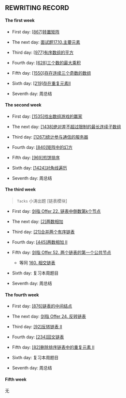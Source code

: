 ## REWRITING RECORD

#### The first week

* First day: [[867]转置矩阵](https://leetcode-cn.com/problems/transpose-matrix)

* The next day: [面试题17.10.主要元素](https://leetcode-cn.com/problems/find-majority-element-lcci)

* Third day: [[977]有序数组的平方](https://leetcode-cn.com/problems/squares-of-a-sorted-array/)

* Fourth day: [[628]三个数的最大乘积](https://leetcode-cn.com/problems/maximum-product-of-three-numbers)

* Fifth day: [[1550]存在连续三个奇数的数组](https://leetcode-cn.com/problems/three-consecutive-odds)

* Sixth day: [[219]存在重复元素II](https://leetcode-cn.com/problems/contains-duplicate-ii)

* Seventh day: 周总结

#### The second week

* First day: [[1535]找出数组游戏的赢家](https://leetcode-cn.com/problems/find-the-winner-of-an-array-game)

* The next day: [[1438]绝对差不超过限制的最长连续子数组](https://leetcode-cn.com/problems/longest-continuous-subarray-with-absolute-diff-less-than-or-equal-to-limit)

* Third day: [[1267]统计参与通信的服务器](https://leetcode-cn.com/problems/count-servers-that-communicate)

* Fourth day: [[840]矩阵中的幻方](https://leetcode-cn.com/problems/magic-squares-in-grid)

* Fifth day: [[969]煎饼排序](https://leetcode-cn.com/problems/pancake-sorting/)

* Sixth day: [[1424]对角线遍历](https://leetcode-cn.com/problems/diagonal-traverse-ii)

* Seventh day: 周总结

#### The third week
> `Tacks` 小涛出题 [链表模块]

* First day: [剑指 Offer 22. 链表中倒数第k个节点](https://leetcode-cn.com/problems/lian-biao-zhong-dao-shu-di-kge-jie-dian-lcof/)

* The next day: [[2]两数相加](https://leetcode-cn.com/problems/add-two-numbers/)

* Third day: [[21]合并两个有序链表](https://leetcode-cn.com/problems/merge-two-sorted-lists/)

* Fourth day: [[445]两数相加 II](https://leetcode-cn.com/problems/add-two-numbers-ii/)

* Fifth day: [剑指 Offer 52. 两个链表的第一个公共节点](https://leetcode-cn.com/problems/liang-ge-lian-biao-de-di-yi-ge-gong-gong-jie-dian-lcof/)
    - 等同 [160. 相交链表](https://leetcode-cn.com/problems/intersection-of-two-linked-lists/)
* Sixth day: 复习本周题目

* Seventh day: 周总结

#### The fourth week

* First day: [[876]链表的中间结点](https://leetcode-cn.com/problems/middle-of-the-linked-list/)

* The next day: [剑指 Offer 24. 反转链表](https://leetcode-cn.com/problems/fan-zhuan-lian-biao-lcof/)

* Third day: [[92]反转链表 II](https://leetcode-cn.com/problems/reverse-linked-list-ii/)

* Fourth day: [[234]回文链表](https://leetcode-cn.com/problems/palindrome-linked-list/)

* Fifth day: [[82]删除排序链表中的重复元素 II](https://leetcode-cn.com/problems/remove-duplicates-from-sorted-list-ii/)

* Sixth day: 复习本周题目

* Seventh day: 周总结

#### Fifth week

无
